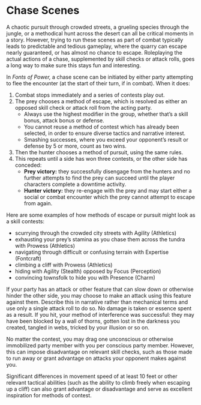# Chase Scenes

A chaotic pursuit through crowded streets, a grueling species through the jungle, or a methodical hunt across the desert can all be critical moments in a story. However, trying to run these scenes as part of combat typically leads to predictable and tedious gameplay, where the quarry can escape nearly guaranteed, or has almost no chance to escape. Roleplaying the actual actions of a chase, supplemented by skill checks or attack rolls, goes a long way to make sure this stays fun and interesting.

In _Fonts of Power,_ a chase scene can be initiated by either party attempting to flee the encounter (at the start of their turn, if in combat). When it does:

1. Combat stops immediately and a series of contests play out.
1. The prey chooses a method of escape, which is resolved as either an opposed skill check or attack roll from the acting party.
   - Always use the highest modifier in the group, whether that’s a skill bonus, attack bonus or defense.
   - You cannot reuse a method of contest which has already been selected, in order to ensure diverse tactics and narrative interest.
   - Smashing successes, where you exceed your opponent’s result or defense by 5 or more, count as two wins.
1. Then the hunter chooses a method of pursuit, using the same rules.
1. This repeats until a side has won three contests, or the other side has conceded:
   - **Prey victory:** they successfully disengage from the hunters and no further attempts to find the prey can succeed until the player characters complete a downtime activity.
   - **Hunter victory:** they re-engage with the prey and may start either a social or combat encounter which the prey cannot attempt to escape from again.

Here are some examples of how methods of escape or pursuit might look as a skill contests:

- scurrying through the crowded city streets with Agility (Athletics)
- exhausting your prey’s stamina as you chase them across the tundra with Prowess (Athletics)
- navigating through difficult or confusing terrain with Expertise (Fontcraft)
- climbing a cliff with Prowess (Athletics)
- hiding with Agility (Stealth) opposed by Focus (Perception)
- convincing townsfolk to hide you with Presence (Charm)

If your party has an attack or other feature that can slow down or otherwise hinder the other side, you may choose to make an attack using this feature against them. Describe this in narrative rather than mechanical terms and use only a single attack roll to do so. No damage is taken or essence spent as a result. If you hit, your method of interference was successful: they may have been blocked by a wall of thorns, gotten lost in the darkness you created, tangled in webs, tricked by your illusion or so on.

No matter the contest, you may drag one unconscious or otherwise immobilized party member with you per conscious party member. However, this can impose disadvantage on relevant skill checks, such as those made to run away or grant advantage on attacks your opponent makes against you.

Significant differences in movement speed of at least 10 feet or other relevant tactical abilities (such as the ability to climb freely when escaping up a cliff) can also grant advantage or disadvantage and serve as excellent inspiration for methods of contest.
